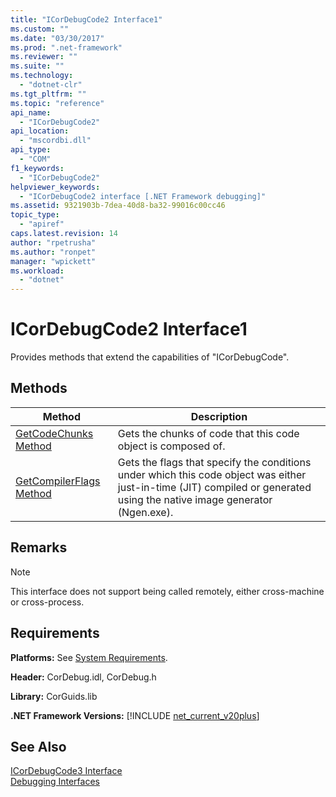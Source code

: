 ```yaml
---
title: "ICorDebugCode2 Interface1"
ms.custom: ""
ms.date: "03/30/2017"
ms.prod: ".net-framework"
ms.reviewer: ""
ms.suite: ""
ms.technology: 
  - "dotnet-clr"
ms.tgt_pltfrm: ""
ms.topic: "reference"
api_name: 
  - "ICorDebugCode2"
api_location: 
  - "mscordbi.dll"
api_type: 
  - "COM"
f1_keywords: 
  - "ICorDebugCode2"
helpviewer_keywords: 
  - "ICorDebugCode2 interface [.NET Framework debugging]"
ms.assetid: 9321903b-7dea-40d8-ba32-99016c00cc46
topic_type: 
  - "apiref"
caps.latest.revision: 14
author: "rpetrusha"
ms.author: "ronpet"
manager: "wpickett"
ms.workload: 
  - "dotnet"
---
```

# ICorDebugCode2 Interface1
Provides methods that extend the capabilities of "ICorDebugCode".  
  
## Methods  
  
|Method|Description|  
|------------|-----------------|  
|[GetCodeChunks Method](../../../../docs/framework/unmanaged-api/debugging/icordebugcode2-getcodechunks-method.md)|Gets the chunks of code that this code object is composed of.|  
|[GetCompilerFlags Method](../../../../docs/framework/unmanaged-api/debugging/icordebugcode2-getcompilerflags-method.md)|Gets the flags that specify the conditions under which this code object was either just-in-time (JIT) compiled or generated using the native image generator (Ngen.exe).|  
  
## Remarks  
  
> [!NOTE]
>  This interface does not support being called remotely, either cross-machine or cross-process.  
  
## Requirements  
 **Platforms:** See [System Requirements](../../../../docs/framework/get-started/system-requirements.md).  
  
 **Header:** CorDebug.idl, CorDebug.h  
  
 **Library:** CorGuids.lib  
  
 **.NET Framework Versions:** [!INCLUDE [net_current_v20plus](../../../../includes/net-current-v20plus-md.md)]  
  
## See Also  
    
 [ICorDebugCode3 Interface](../../../../docs/framework/unmanaged-api/debugging/icordebugcode3-interface.md)  
 [Debugging Interfaces](../../../../docs/framework/unmanaged-api/debugging/debugging-interfaces.md)
